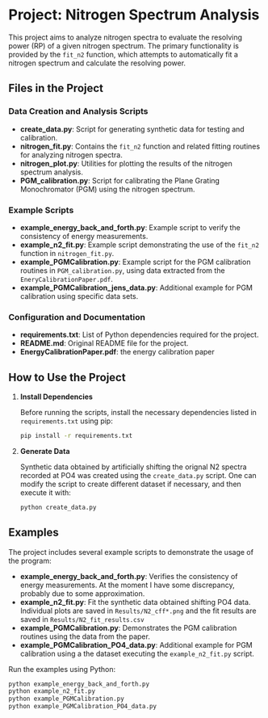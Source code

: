 
# Project: Nitrogen Spectrum Analysis

This project aims to analyze nitrogen spectra to evaluate the resolving power (RP) of a given nitrogen spectrum. The primary functionality is provided by the `fit_n2` function, which attempts to automatically fit a nitrogen spectrum and calculate the resolving power.

## Files in the Project

### Data Creation and Analysis Scripts

- **create_data.py**: Script for generating synthetic data for testing and calibration.
- **nitrogen_fit.py**: Contains the `fit_n2` function and related fitting routines for analyzing nitrogen spectra.
- **nitrogen_plot.py**: Utilities for plotting the results of the nitrogen spectrum analysis.
- **PGM_calibration.py**: Script for calibrating the Plane Grating Monochromator (PGM) using the nitrogen spectrum.

### Example Scripts

- **example_energy_back_and_forth.py**: Example script to verify the consistency of energy measurements.
- **example_n2_fit.py**: Example script demonstrating the use of the `fit_n2` function in `nitrogen_fit.py`.
- **example_PGMCalibration.py**: Example script for the PGM calibration routines in `PGM_calibration.py`, using data extracted from the `EneryCalibrationPaper.pdf`.
- **example_PGMCalibration_jens_data.py**: Additional example for PGM calibration using specific data sets.

### Configuration and Documentation

- **requirements.txt**: List of Python dependencies required for the project.
- **README.md**: Original README file for the project.
- **EnergyCalibrationPaper.pdf**: the energy calibration paper

## How to Use the Project

1. **Install Dependencies**

   Before running the scripts, install the necessary dependencies listed in `requirements.txt` using pip:

   ```bash
   pip install -r requirements.txt
   ```

2. **Generate Data**

   Synthetic data obtained by artificially shifting the orignal N2 spectra recorded at PO4 was created using the `create_data.py` script. One can modify the script to create different dataset if necessary, and then execute it with:

   ```bash
   python create_data.py
   ```


## Examples

The project includes several example scripts to demonstrate the usage of the program:

- **example_energy_back_and_forth.py**: Verifies the consistency of energy measurements. At the moment I have some discrepancy, probably due to some approximation.
- **example_n2_fit.py**: Fit the synthetic data obtained shifting PO4 data. Individual plots are saved in `Results/N2_cff*.png` and the fit results are saved in `Results/N2_fit_results.csv`
- **example_PGMCalibration.py**: Demonstrates the PGM calibration routines using the data from the paper.
- **example_PGMCalibration_PO4_data.py**: Additional example for PGM calibration using a the dataset executing the `example_n2_fit.py` script.

Run the examples using Python:

```bash
python example_energy_back_and_forth.py
python example_n2_fit.py
python example_PGMCalibration.py
python example_PGMCalibration_PO4_data.py
```
